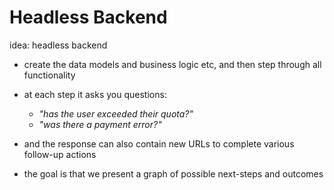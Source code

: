 # [](#headless-backend)Headless Backend

idea: headless backend

-   create the data models and business logic etc, and then step through all functionality
-   at each step it asks you questions:
    -   _"has the user exceeded their quota?"_
    -   _"was there a payment error?"_
-   and the response can also contain new URLs to complete various follow-up actions

-   the goal is that we present a graph of possible next-steps and outcomes
